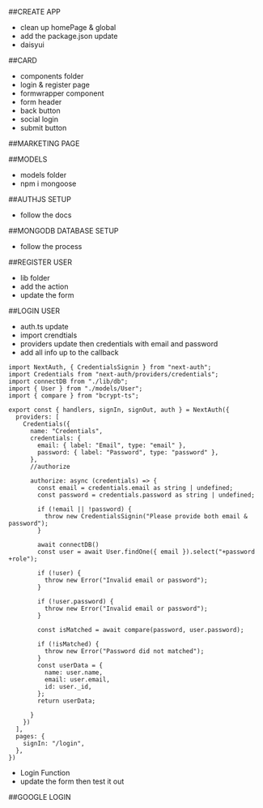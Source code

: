 
##CREATE APP
- clean up homePage & global
- add the package.json update
- daisyui

##CARD
- components folder
- login & register page
- formwrapper component
- form header
- back button
- social login
- submit button

##MARKETING PAGE


##MODELS
- models folder
- npm i mongoose


##AUTHJS SETUP
- follow the docs


##MONGODB DATABASE SETUP
- follow the process


##REGISTER USER
- lib folder
- add the action
- update the form


##LOGIN USER
- auth.ts update
- import crendtials
- providers update then credentials with email and password
- add all info up to the callback

```
import NextAuth, { CredentialsSignin } from "next-auth";
import Credentials from "next-auth/providers/credentials";
import connectDB from "./lib/db";
import { User } from "./models/User";
import { compare } from "bcrypt-ts";

export const { handlers, signIn, signOut, auth } = NextAuth({
  providers: [
    Credentials({
      name: "Credentials",
      credentials: {
        email: { label: "Email", type: "email" },
        password: { label: "Password", type: "password" },
      },
      //authorize

      authorize: async (credentials) => {
        const email = credentials.email as string | undefined;
        const password = credentials.password as string | undefined;

        if (!email || !password) {
          throw new CredentialsSignin("Please provide both email & password");
        }

        await connectDB()
        const user = await User.findOne({ email }).select("+password +role");

        if (!user) {
          throw new Error("Invalid email or password");
        }

        if (!user.password) {
          throw new Error("Invalid email or password");
        }

        const isMatched = await compare(password, user.password);

        if (!isMatched) {
          throw new Error("Password did not matched");
        }
        const userData = {
          name: user.name,
          email: user.email,
          id: user._id,
        };
        return userData;

      }
    })
  ],
  pages: {
    signIn: "/login",
  },
})

```
- Login Function
- update the form then test it out


##GOOGLE LOGIN
